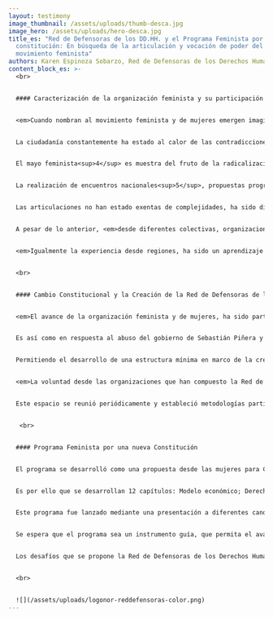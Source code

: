 ```yaml
---
layout: testimony
image_thumbnail: /assets/uploads/thumb-desca.jpg
image_hero: /assets/uploads/hero-desca.jpg
title_es: "Red de Defensoras de los DD.HH. y el Programa Feminista por una nueva
  constitución: En búsqueda de la articulación y vocación de poder del
  movimiento feminista"
authors: Karen Espinoza Sobarzo, Red de Defensoras de los Derechos Humanos
content_block_es: >-
  <br>


  #### Caracterización de la organización feminista y su participación en el  movimiento social 


  <em>Cuando nombran al movimiento feminista y de mujeres emergen imaginarios múltiples, diversos y muchas veces divorciados de los anhelos que conforman el esfuerzo de articularse por una causa que no puede encerrarse en la “cuestión femenina” ni mucho menos al día de hoy, con la multiplicidad de pensamientos, en la “cuestión feminista”.</em> La  convicción pujante que ha llenado las calles de nuestro país, así como también en el mundo, superan el manifiesto de vida que convocó y sensibilizó a muchas mujeres con el “Ni una  Menos” (2016)<sup>1</sup> el cual permitió que el feminismo se convirtiera en un movimiento de masas posterior a la política de represión, persecución, eliminación de movimientos sociales y  políticos en dictadura<sup>2</sup>.


  La ciudadanía constantemente ha estado al calor de las contradicciones provocadas por el  neoliberalismo, esta tetera llamada Chile post dictadura, ha humeado y gritado diferentes causas que dada su urgencia han tenido un carácter masivo<sup>3</sup>. El movimiento social ha sido radicalizante y formador ya que ha permitido el derecho de lo político a las clases más golpeadas por el neoliberalismo y el patriarcado. Sin embargo, el movimiento de mujeres dentro de esta efervescencia a partir su individualización y quiebre cultural ha enfrentado contradicciones dentro del seno del movimiento social y partidos, situación que ha permitido  la construcción y rearticulación de pensamiento desde el reconocimiento como sujetas y de  nuestra genealogía. <em>El reencuentro de nuestra historia como mujeres ha permitido desarrollar nuevas propuestas de organicidad, de convergencia y de poder.</em>


  El mayo feminista<sup>4</sup> es muestra del fruto de la radicalización de las sujetas en marco de la  desnaturalización de prácticas patriarcales, el quiebre del contrato heteronormativo que descansaba en el cuerpo de las mujeres transversalmente a las clases, orgánicas y espacios, sumado a la realidad discriminatoria que pesaba en otras identidades disidentes, <em>hizo posible la complicidad nacional sobre la necesidad de protocolos y avanzar en políticas que aseguraran mejores condiciones en el aula y espacios educativos.</em>


  La realización de encuentros nacionales<sup>5</sup>, propuestas programáticas, tensión y quiebres dentro de los partidos, ha permitido una acumulación de madurez política de la sujeta que no sale a manifestarse por una causa sino por la transformación estructural y el avance  hasta la eliminación del patriarcado. Esto último, ha permitido sembrar el germen contracultural que forma a sujetas pero también confronta a quien ejerce el poder sobre las mujeres. Muestra de ello, es el avance y legitimación del “separatismo” como forma de  organización entre mujeres, que ha visibilizado nuevas formas de hacer política y de establecer liderazgos y que también ha presentado desafíos en función del desarrollo, vocación de poder y madurez de un movimiento que tiene mucho por proponerle al país.


  Las articulaciones no han estado exentas de complejidades, ha sido difícil aunar criterios que permitan la consolidación de un programa concreto y sustantivo de avance con amplio respaldo y articulado a través del tiempo, no se ha vencido la atomización por lo que es difícil superar las consignas o causas puntuales<sup>6</sup>, así como también el centralismo para  desarrollar otras perspectivas fuera del liderazgo, particularidades orgánicas y realidades de Santiago.


  A pesar de lo anterior, <em>desde diferentes colectivas, organizaciones y encuentros, se ha apostado por ejercicios, discursos y convergencias de unidad que ha manifestado el movimiento feminista y de mujeres desde su pluralidad.</em> Estos esfuerzos sin duda han rendido frutos sorteando las dificultades, asumiendo nuestra diferencia y comprendiendo  que la rebeldía feminista se construye desde diversos espacios y experiencias, permitiendo la complicidad e inclusive viviendo la masividad.  


  <em>Igualmente la experiencia desde regiones, ha sido un aprendizaje progresivo porque Chile tiene muchas realidades viviendo dentro de él, la resistencia a la emancipación de las mujeres es diferente y particular desde el territorio donde se viva, así como también, la  organización de la rebeldía tiene componentes territoriales que perspectiva luchas y establecen prioridades que superan a la sujeta genérica citadina y cosmopolita que suelen caricaturizar los medios o las redes sociales cuando se habla de feministas.</em>


  <br>


  #### Cambio Constitucional y la Creación de la Red de Defensoras de los DD.HH.  


  <em>El avance de la organización feminista y de mujeres, ha sido parte del caudal que permitió la revuelta social, al 18-O las secundarias lideraron el primer acto<sup>7</sup> que sería un boleto hacia romper la camisa de fuerza que dejo la dictadura cívico militar en nuestro país, la Constitución de Guzmán.</em> Esto abriría una coyuntura inimaginable para muchos y muchas,  así como también la muestra de lo que es capaz la derecha chilena con tal de proteger el  modelo: vejámenes, violaciones y mutilaciones para quienes se manifestaron en contra de Piñera.  


  Es así como en respuesta al abuso del gobierno de Sebastián Piñera y gracias a la maduración de reflexiones sobre el quehacer político, es que en mayo del 2020 un grupo  de feministas a lo largo del país decidió articular y crear la [Red de Defensoras de los  Derechos Humanos](https://www.facebook.com/reddefensorasddhh), convocada por la histórica casa de la mujer La Morada y organizada, inicialmente, por Colectiva La Olla revuelta (Curico), Legatarias – Organización Feminista  por la liberación (Bío Bío), Acción Feminista Ovolucionaria (Talca) y desarrollada hasta el día de hoy por La Monche – Centro Cultural por la memoria (Concepción), Cueca Sola (Punta Arenas) parte del Parlamento Feminista de la Patagonia Rebelde, Legatarias – OFL y mujeres participantes de la convocatoria de la red.  


  Permitiendo el desarrollo de una estructura mínima en marco de la creación de un programa que le diera contenido a la coyuntura constitucional y que superara las lógicas personalistas caminando hacia una agenda feminista desde las mujeres hacia la transformación y refundación plurinacional.  


  <em>La voluntad desde las organizaciones que han compuesto la Red de Defensoras de los DD.HH. comparten la reflexión fundadora de vocación de unidad, de profundización de la sujeta plural y de vocación de poder que permita los cambios estructurales antipatriarcales, antineoliberales y anticoloniales en nuestro país.</em>


  Este espacio se reunió periódicamente y estableció metodologías participativas que desembocaron en la creación de 12 ejes temáticos de reivindicación nacional.


   <br>


  #### Programa Feminista por una nueva Constitución  


  El programa se desarrolló como una propuesta desde las mujeres para Chile, la transversalización del feminismo como un ideal a alcanzar no solamente contempla la  igualdad de género, sino la propuesta de un Chile que avance hacia la eliminación del patriarcado como modelo de dominación y explotación de la vida humana y ecosistémica.  


  Es por ello que se desarrollan 12 capítulos: Modelo económico; Derechos humanos y derechos de las mujeres; Educación; Ciudad y vivienda; Pueblos originarios y  naturaleza; Trabajo y seguridad social; Medio Ambiente; Democratización del poder y las Fuerzas Armadas; Culturas, Artes y Patrimonio; Niñas, niños y adolescentes;  Salud; Derechos constitucionales a Migrantes. Los cuales contemplan una presentación y diagnóstico para avanzar hacia propuestas concretas que permitan desarrollar un marco de derechos y propiciar políticas públicas que garanticen la protección, promoción y profundización de los mismos.  


  Este programa fue lanzado mediante una presentación a diferentes candidatos y candidatas constituyentes y posteriormente a la elección de convencionales, fue enviado, presentado y conversado en una reunión con quienes asistieron a la convocatoria (Junio, 2021).


  Se espera que el programa sea un instrumento guía, que permita el avance, contenido y diálogo que contribuya al sustento de las transformaciones urgentes que requiere nuestro país pensado del cuerpo y experiencia vital de mujeres del sur de Chile.  


  Los desafíos que se propone la Red de Defensoras de los Derechos Humanos es crecer en  articulación, visibilizar el trabajo realizado y socializar el programa de manera que pueda concretarse la idea de instrumento base que permita un primer puntapié de consulta o marco de discusión para otras feministas. 


  <br>


  ![](/assets/uploads/logonor-reddefensoras-color.png)
---
```


